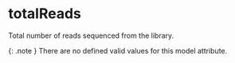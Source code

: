# totalReads
Total number of reads sequenced from the library.


{: .note }
There are no defined valid values for this model attribute.
